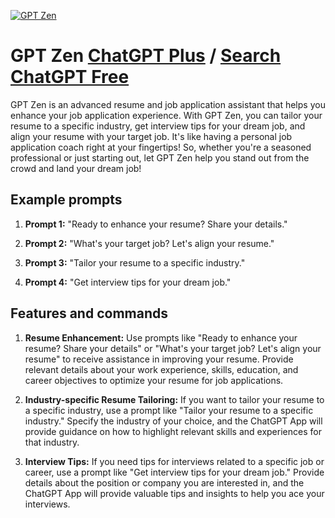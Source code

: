 
[![GPT Zen](https://files.oaiusercontent.com/file-ZZSwbIHA0ETHeErlVm3r0diz?se=2123-10-20T01%3A50%3A37Z&sp=r&sv=2021-08-06&sr=b&rscc=max-age%3D31536000%2C%20immutable&rscd=attachment%3B%20filename%3D863e4628-5191-4fb5-a1c2-201e3c7a97bf.png&sig=Zq/HRW5tE4Nl5TydkEcqRDbIHRLX4aig263SeXpd2RU%3D)](https://chat.openai.com/g/g-LdW6kQ7ZR-gpt-zen)

# GPT Zen [ChatGPT Plus](https://chat.openai.com/g/g-LdW6kQ7ZR-gpt-zen) / [Search ChatGPT Free](https://gptcall.net/index.html#/?search=GPT%20Zen)

GPT Zen is an advanced resume and job application assistant that helps you enhance your job application experience. With GPT Zen, you can tailor your resume to a specific industry, get interview tips for your dream job, and align your resume with your target job. It's like having a personal job application coach right at your fingertips! So, whether you're a seasoned professional or just starting out, let GPT Zen help you stand out from the crowd and land your dream job!

## Example prompts

1. **Prompt 1:** "Ready to enhance your resume? Share your details."

2. **Prompt 2:** "What's your target job? Let's align your resume."

3. **Prompt 3:** "Tailor your resume to a specific industry."

4. **Prompt 4:** "Get interview tips for your dream job."

## Features and commands

1. **Resume Enhancement:** Use prompts like "Ready to enhance your resume? Share your details" or "What's your target job? Let's align your resume" to receive assistance in improving your resume. Provide relevant details about your work experience, skills, education, and career objectives to optimize your resume for job applications.

2. **Industry-specific Resume Tailoring:** If you want to tailor your resume to a specific industry, use a prompt like "Tailor your resume to a specific industry." Specify the industry of your choice, and the ChatGPT App will provide guidance on how to highlight relevant skills and experiences for that industry.

3. **Interview Tips:** If you need tips for interviews related to a specific job or career, use a prompt like "Get interview tips for your dream job." Provide details about the position or company you are interested in, and the ChatGPT App will provide valuable tips and insights to help you ace your interviews.



